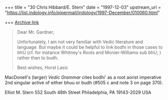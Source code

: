 +++
title = "30 Chris Hibbard/E. Stern"
date = "1997-12-03"
upstream_url = "https://list.indology.info/pipermail/indology/1997-December/010060.html"

+++
[Archive link](https://list.indology.info/pipermail/indology/1997-December/010060.html)

>Dear Mr. Gardner,
>
>Unfortunately, I am not very familiar with Vedic literature and language. But
>maybe it could be helpful to link bodhi in those cases to bhU (cf. for
>instance Whitney's Roots and Monier-Williams sub bhU; ) rather than to budh.
>
>Best wishes,
>Horst Lasic

MacDonell's (larger) *Vedic Grammar* cites bodhi' as a root aorist
imperative 2nd singular active of either bhuu or budh (#505 c and note 3 on
page 370).


Elliot M. Stern
552 South 48th Street
Philadelphia, PA 19143-2029
USA



